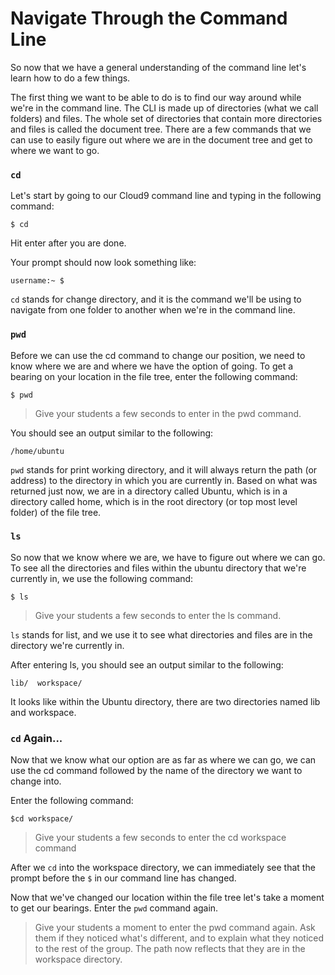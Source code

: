 # Navigate Through the Command Line
So now that we have a general understanding of the command line let's learn how to do a few things.

The first thing we want to be able to do is to find our way around while we're in the command line. The CLI is made up of directories (what we call folders) and files. The whole set of directories that contain more directories and files is called the document tree. There are a few commands that we can use to easily figure out where we are in the document tree and get to where we want to go.

### `cd`
Let's start by going to our Cloud9 command line and typing in the following command:
```unix
$ cd
```

Hit enter after you are done.

Your prompt should now look something like:
```unix
username:~ $
```
`cd` stands for change directory, and it is the command we'll be using to navigate from one folder to another when we're in the command line.

### `pwd`
Before we can use the cd command to change our position, we need to know where we are and where we have the option of going. To get a bearing on your location in the file tree, enter the following command:
```unix
$ pwd
```
>Give your students a few seconds to enter in the pwd command.

You should see an output similar to the following:
```unix
/home/ubuntu
```

`pwd` stands for print working directory, and it will always return the path (or address) to the directory in which you are currently in. Based on what was returned just now, we are in a directory called Ubuntu, which is in a directory called home, which is in the root directory (or top most level folder) of the file tree.

### `ls`
So now that we know where we are, we have to figure out where we can go. To see all the directories and files within the ubuntu directory that we're currently in, we use the following command:
```unix
$ ls
```

>Give your students a few seconds to enter the ls command.

`ls` stands for list, and we use it to see what directories and files are in the directory we're currently in.

After entering ls, you should see an output similar to the following:
```unix
lib/  workspace/
```

It looks like within the Ubuntu directory, there are two directories named lib and workspace.

### `cd` Again...
Now that we know what our option are as far as where we can go, we can use the cd command followed by the name of the directory we want to change into.

Enter the following command:
```unix
$cd workspace/
```

>Give your students a few seconds to enter the cd workspace command

After we `cd` into the workspace directory, we can immediately see that the prompt before the `$` in our command line has changed.

Now that we've changed our location within the file tree let's take a moment to get our bearings. Enter the `pwd` command again.

>Give your students a moment to enter the pwd command again. Ask them if they noticed what's different, and to explain what they noticed to the rest of the group. The path now reflects that they are in the workspace directory.



